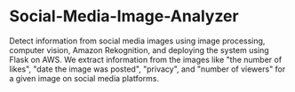 # Social-Media-Image-Analyzer
Detect information from social media images using image processing, computer vision, Amazon Rekognition, and deploying the system using Flask on AWS.  We extract information from the images like "the number of likes", "date the image was posted", "privacy", and "number of viewers" for a given image on social media platforms. 
